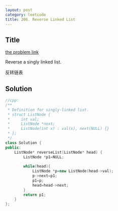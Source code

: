 ```yaml
---
layout: post
category: leetcode
title: 206. Reverse Linked List
---
```

## Title
[the problem link](https://leetcode.com/problems/reverse-linked-list/description/)

Reverse a singly linked list.

反转链表

## Solution
```c++
//cpp:
/**
 * Definition for singly-linked list.
 * struct ListNode {
 *     int val;
 *     ListNode *next;
 *     ListNode(int x) : val(x), next(NULL) {}
 * };
 */
class Solution {
public:
    ListNode* reverseList(ListNode* head) {
        ListNode *p1=NULL;
        
        while(head){
            ListNode *p=new ListNode(head->val);
            p->next=p1;
            p1=p;
            head=head->next;
        }
        return p1;
    }
};
```
